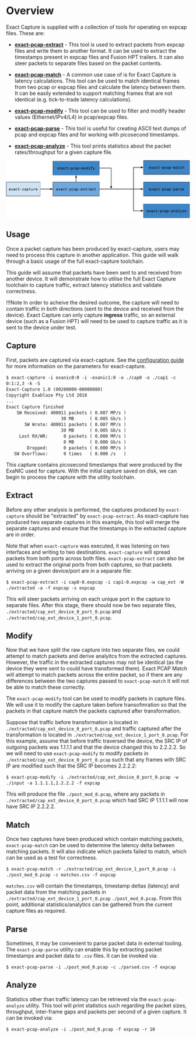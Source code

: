 # Overview

Exact Capture is supplied with a collection of tools for operating on expcap files.
These are:

* **[exact-pcap-extract](./extract.md)** - This tool is used to extract packets from expcap files and write them to another format. 
It can be used to extract the timestamps present in expcap files and Fusion HPT trailers. 
It can also steer packets to separate files based on the packet contents.

* **[exact-pcap-match](./match.md)** - A common use case of is for Exact Capture is latency calculations. 
This tool can be used to match identical frames from two pcap or expcap files and calculate the latency between them. 
It can be easily extended to support matching frames that are not identical (e.g. tick-to-trade latency calculations).

* **[exact-pcap-modify](./modify.md)** - This tool can be used to filter and modify header values (Ethernet/IPv4/L4) in pcap/expcap files.

* **[exact-pcap-parse](./parse.md)**  - This tool is useful for creating ASCII text dumps of pcap and expcap files and for working with picosecond timestamps.

* **[exact-pcap-analyze](./analyze.md)** - This tool prints statistics about the packet rates/throughput for a given capture file.

![The Exact Capture toolchain](img/toolchain.png)

## Usage

Once a packet capture has been produced by exact-capture, users may need to process this capture in another application. 
This guide will walk through a basic usage of the full exact-capture toolchain.

This guide will assume that packets have been sent to and received from another device.
It will demonstrate how to utilise the full Exact Capture toolchain to capture traffic, extract latency statistics and validate correctness.

!!!Note
	In order to acheive the desired outcome, the capture will need to contain traffic in both directions (sent to the device and received from the device).
	Exact Capture can only capture **ingress** traffic, so an external device (such as a Fusion HPT) will need to be used to capture traffic as it is sent to the device under test.

## Capture

First, packets are captured via exact-capture. See the [configuration guide](./config.md) for more information on the parameters for exact-capture.

```
$ exact-capture -i exanic0:0 -i -exanic1:0 -o ./cap0 -o ./cap1 -c 0:1:2,3 -k -S
Exact-Capture 1.0 (00200000-00000080)
Copyright Exablaze Pty Ltd 2018
...
Exact Capture finished
    SW Received: 400011 packets ( 0.007 MP/s )
                     30 MB      ( 0.005 Gb/s )
       SW Wrote: 400011 packets ( 0.007 MP/s )
                     30 MB      ( 0.005 Gb/s )
     Lost RX/WR:      0 packets ( 0.000 MP/s )
                      0 MB      ( 0.000 Gb/s )
        Dropped:      0 packets ( 0.000 MP/s )
   SW Overflows:      0 times   ( 0.000 /s   )
```

This capture contains picosecond timestamps that were produced by the ExaNIC used for capture.
With the initial capture saved on disk, we can begin to process the capture with the utility toolchain.

## Extract

Before any other analysis is performed, the captures produced by `exact-capture` should be "extracted" by `exact-pcap-extract`.
As exact-capture has produced two separate captures in this example, this tool will merge the separate captures and ensure that the timestamps in the extracted capture are in order.

Note that when `exact-capture` was executed, it was listening on two interfaces and writing to two destinations.
`exact-capture` will spread packets from both ports across both files.
`exact-pcap-extract` can also be used to extract the original ports from both captures, so that packets arriving on a given device/port are in a separate file:

```
$ exact-pcap-extract -i cap0-0.expcap -i cap1-0.expcap -w cap_ext -W ./extracted -a -f expcap -s expcap
```

This will steer packets arriving on each unique port in the capture to separate files.
After this stage, there should now be two separate files, `./extracted/cap_ext_device_0_port_0.pcap` and `./extracted/cap_ext_device_1_port_0.pcap`.

## Modify

Now that we have split the raw capture into two separate files, we could attempt to match packets and derive analyitcs from the extracted captures.
However, the traffic in the extracted captures may not be identical (as the device they were sent to could have transformed them).
Exact PCAP Match will attempt to match packets across the entire packet, so if there are any differences between the two captures passed to `exact-pcap-match` it will not be able to match these correctly.

The `exact-pcap-modify` tool can be used to modify packets in capture files.
We will use it to modify the capture taken before transofmration so that the packets in that capture match the packets captured after transformation.

Suppose that traffic before transformation is located in `./extracted/cap_ext_device_0_port_0.pcap` and traffic captured after the transformation is located in `./extracted/cap_ext_device_1_port_0.pcap`.
For this example, assume that before traffic traversed the device, the SRC IP of outgoing packets was 1.1.1.1 and that the device changed this to 2.2.2.2.
So we will need to use `exact-pcap-modify` to modify packets in `./extracted/cap_ext_device_0_port_0.pcap` such that any frames with SRC IP are modified such that the SRC IP becomes 2.2.2.2:

```
$ exact-pcap-modify -i ./extracted/cap_ext_device_0_port_0.pcap -w ./input -a 1.1.1.1,2.2.2.2 -f expcap
```

This will produce the file `./post_mod_0.pcap`, where any packets in `./extracted/cap_ext_device_0_port_0.pcap` which had SRC IP 1.1.1.1 will now have SRC IP 2.2.2.2.

## Match

Once two captures have been produced which contain matching packets, `exact-pcap-match` can be used to determine the latency delta between matching packets.
It will also indicate which packets failed to match, which can be used as a test for correctness.

```
$ exact-pcap-match -r ./extracted/cap_ext_device_1_port_0.pcap -i ./post_mod_0.pcap -c matches.csv -f expcap
```

`matches.csv` will contain the timestamps, timestamp deltas (latency) and packet data from the matching packets in `./extracted/cap_ext_device_1_port_0.pcap` `./post_mod_0.pcap`.
From this point, additional statistics/analytics can be gathered from the current capture files as required.

## Parse

Sometimes, it may be convenient to parse packet data in external tooling.
The `exact-pcap-parse` utility can enable this by extracting packet timestamps and packet data to `.csv` files.
It can be invoked via:

```
$ exact-pcap-parse -i ./post_mod_0.pcap -c ./parsed.csv -f expcap
```

## Analyze

Statistics other than traffic latency can be retrieved via the `exact-pcap-analyze` utility.
This tool will print statistics such regarding the packet sizes, throughput, inter-frame gaps and packets per second of a given capture.
It can be invoked via:

```
$ exact-pcap-analyze -i ./post_mod_0.pcap -f expcap -r 10
```
